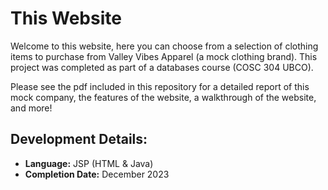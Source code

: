 # This Website

Welcome to this website, here you can choose from a selection of clothing items to purchase from Valley Vibes Apparel (a mock clothing brand). This project was completed as part of a databases course (COSC 304 UBCO).

Please see the pdf included in this repository for a detailed report of this mock company, the features of the website, a walkthrough of the website, and more!

## Development Details:

- **Language:** JSP (HTML & Java)
- **Completion Date:** December 2023


